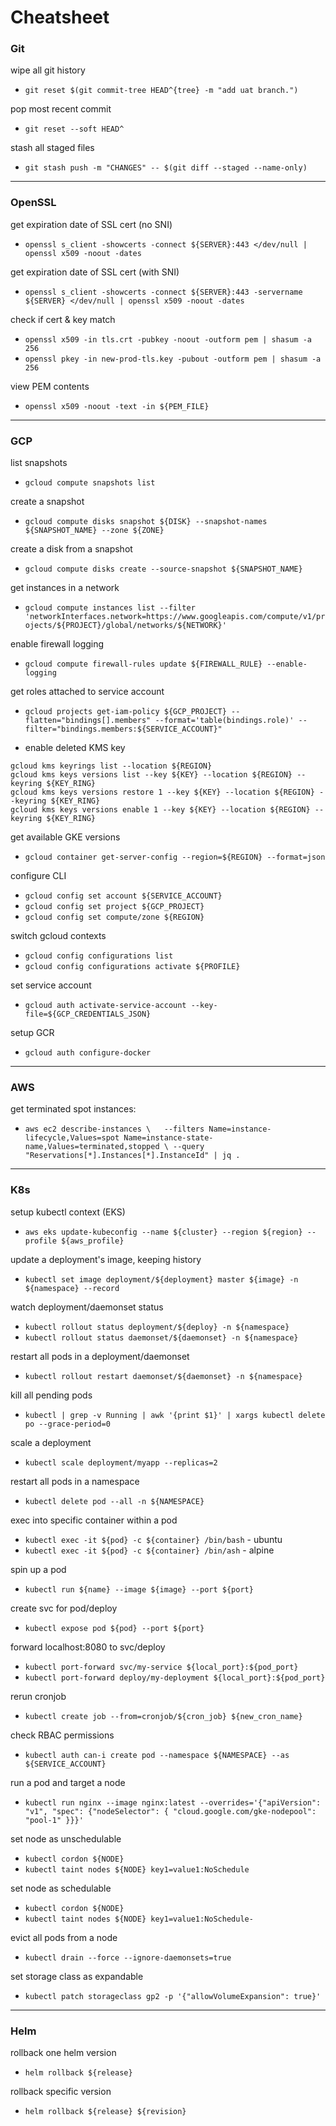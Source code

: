 # Cheatsheet

### Git

wipe all git history 
- `git reset $(git commit-tree HEAD^{tree} -m "add uat branch.")`

pop most recent commit
- `git reset --soft HEAD^`

stash all staged files
- `git stash push -m "CHANGES" -- $(git diff --staged --name-only)`

-------------------------

### OpenSSL

get expiration date of SSL cert (no SNI)
- `openssl s_client -showcerts -connect ${SERVER}:443 </dev/null | openssl x509 -noout -dates`

get expiration date of SSL cert (with SNI)
- `openssl s_client -showcerts -connect ${SERVER}:443 -servername ${SERVER} </dev/null | openssl x509 -noout -dates`

check if cert & key match
- `openssl x509 -in tls.crt -pubkey -noout -outform pem | shasum -a 256`
- `openssl pkey -in new-prod-tls.key -pubout -outform pem | shasum -a 256`

view PEM contents
- `openssl x509 -noout -text -in ${PEM_FILE}`

-------------------------

### GCP

list snapshots
- `gcloud compute snapshots list`

create a snapshot
- `gcloud compute disks snapshot ${DISK} --snapshot-names ${SNAPSHOT_NAME} --zone ${ZONE}`

create a disk from a snapshot
- `gcloud compute disks create --source-snapshot ${SNAPSHOT_NAME}`

get instances in a network
- `gcloud compute instances list --filter 'networkInterfaces.network=https://www.googleapis.com/compute/v1/projects/${PROJECT}/global/networks/${NETWORK}'`

enable firewall logging
- `gcloud compute firewall-rules update ${FIREWALL_RULE} --enable-logging`

get roles attached to service account 
- `gcloud projects get-iam-policy ${GCP_PROJECT} --flatten="bindings[].members" --format='table(bindings.role)' --filter="bindings.members:${SERVICE_ACCOUNT}"`

- enable deleted KMS key
```
gcloud kms keyrings list --location ${REGION}
gcloud kms keys versions list --key ${KEY} --location ${REGION} --keyring ${KEY_RING}
gcloud kms keys versions restore 1 --key ${KEY} --location ${REGION} --keyring ${KEY_RING}
gcloud kms keys versions enable 1 --key ${KEY} --location ${REGION} --keyring ${KEY_RING}
```

get available GKE versions
- `gcloud container get-server-config --region=${REGION} --format=json`

configure CLI
- `gcloud config set account ${SERVICE_ACCOUNT}`
- `gcloud config set project ${GCP_PROJECT}`
- `gcloud config set compute/zone ${REGION}`

switch gcloud contexts
- `gcloud config configurations list`
- `gcloud config configurations activate ${PROFILE}`

set service account
- `gcloud auth activate-service-account --key-file=${GCP_CREDENTIALS_JSON}`

setup GCR
- `gcloud auth configure-docker`

-------------------------

### AWS

get terminated spot instances:
- `aws ec2 describe-instances \  
    --filters Name=instance-lifecycle,Values=spot Name=instance-state-name,Values=terminated,stopped \
    --query "Reservations[*].Instances[*].InstanceId" | jq .`

---

### K8s

setup kubectl context (EKS)
- `aws eks update-kubeconfig --name ${cluster} --region ${region} --profile ${aws_profile}`

update a deployment's image, keeping history
- `kubectl set image deployment/${deployment} master ${image} -n ${namespace} --record`

watch deployment/daemonset status
- `kubectl rollout status deployment/${deploy} -n ${namespace}`
- `kubectl rollout status daemonset/${daemonset} -n ${namespace}`

restart all pods in a deployment/daemonset
- `kubectl rollout restart daemonset/${daemonset} -n ${namespace}`

kill all pending pods
- `kubectl | grep -v Running | awk '{print $1}' | xargs kubectl delete po --grace-period=0`

scale a deployment
- `kubectl scale deployment/myapp --replicas=2`

restart all pods in a namespace
- `kubectl delete pod --all -n ${NAMESPACE}`

exec into specific container within a pod
- `kubectl exec -it ${pod} -c ${container} /bin/bash` - ubuntu
- `kubectl exec -it ${pod} -c ${container} /bin/ash` - alpine

spin up a pod
- `kubectl run ${name} --image ${image} --port ${port}`

create svc for pod/deploy
- `kubectl expose pod ${pod} --port ${port}`

forward localhost:8080 to svc/deploy
- `kubectl port-forward svc/my-service ${local_port}:${pod_port}`
- `kubectl port-forward deploy/my-deployment ${local_port}:${pod_port}`

rerun cronjob
- `kubectl create job --from=cronjob/${cron_job} ${new_cron_name}`

check RBAC permissions
- `kubectl auth can-i create pod --namespace ${NAMESPACE} --as ${SERVICE_ACCOUNT}`

run a pod and target a node
- `kubectl run nginx --image nginx:latest --overrides='{"apiVersion": "v1", "spec": {"nodeSelector": { "cloud.google.com/gke-nodepool": "pool-1" }}}'`

set node as unschedulable
- `kubectl cordon ${NODE}`
- `kubectl taint nodes ${NODE} key1=value1:NoSchedule`

set node as schedulable
- `kubectl cordon ${NODE}`
- `kubectl taint nodes ${NODE} key1=value1:NoSchedule-`

evict all pods from a node
- `kubectl drain --force --ignore-daemonsets=true`

set storage class as expandable
- `kubectl patch storageclass gp2 -p '{"allowVolumeExpansion": true}'`

-------------------------

### Helm

rollback one helm version
- `helm rollback ${release}`

rollback specific version
- `helm rollback ${release} ${revision}`
